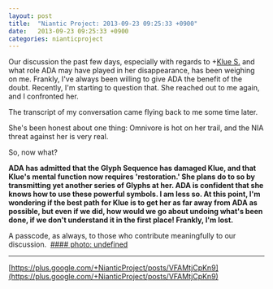 ```yaml
---
layout: post
title:  "Niantic Project: 2013-09-23 09:25:33 +0900"
date:   2013-09-23 09:25:33 +0900
categories: nianticproject
---
```

Our discussion the past few days, especially with regards to +[Klue S.](https://plus.google.com/110350977702120778591 "") and what role ADA may have played in her disappearance, has been weighing on me. Frankly, I've always been willing to give ADA the benefit of the doubt. Recently, I'm starting to question that. She reached out to me again, and I confronted her.

The transcript of my conversation came flying back to me some time later.

She's been honest about one thing: Omnivore is hot on her trail, and the NIA threat against her is very real.

So, now what?

**ADA has admitted that the Glyph Sequence has damaged Klue, and that Klue's mental function now requires 'restoration.' She plans do to so by transmitting yet another series of Glyphs at her. ADA is confident that she knows how to use these powerful symbols. I am less so. At this point, I'm wondering if the best path for Klue is to get her as far away from ADA as possible, but even if we did, how would we go about undoing what's been done, if we don't understand it in the first place! Frankly, I'm lost.**

A passcode, as always, to those who contribute meaningfully to our discussion. 
[#### photo: undefined](https://lh3.googleusercontent.com/-k3myZj58kY0/Uj-KRRWNwhI/AAAAAAAAOQs/b3aVw347FXg/Sanitized.png "")
- - -
[https://plus.google.com/+NianticProject/posts/VFAMtjCpKn9](https://plus.google.com/+NianticProject/posts/VFAMtjCpKn9)
